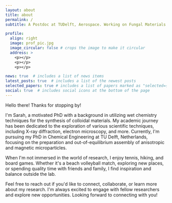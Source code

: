 ```yaml
---
layout: about
title: about
permalink: /
subtitle: A Postdoc at TUDelft, Aerospace. Working on Fungal Materials.

profile:
  align: right
  image: prof_pic.jpg
  image_circular: false # crops the image to make it circular
  address: >
    <p></p>
    <p></p>
    <p></p>

news: true  # includes a list of news items
latest_posts: true  # includes a list of the newest posts
selected_papers: true # includes a list of papers marked as "selected={true}"
social: true  # includes social icons at the bottom of the page
---
```


Hello there! Thanks for stopping by!

I'm Sarah, a motivated PhD with a background in utilizing wet chemistry techniques for the synthesis of colloidal materials. My academic journey has been dedicated to the exploration of various scientific techniques, including X-ray diffraction, electron microscopy, and more. Currently, I'm pursuing my PhD in Chemical Engineering at TU Delft, Netherlands, focusing on the preparation and out-of-equilibrium assembly of anisotropic and magnetic microparticles.

When I'm not immersed in the world of research, I enjoy tennis, hiking, and board games. Whether it's a beach volleyball match, exploring new places, or spending quality time with friends and family, I find inspiration and balance outside the lab.

Feel free to reach out if you'd like to connect, collaborate, or learn more about my research. I'm always excited to engage with fellow researchers and explore new opportunities. Looking forward to connecting with you!